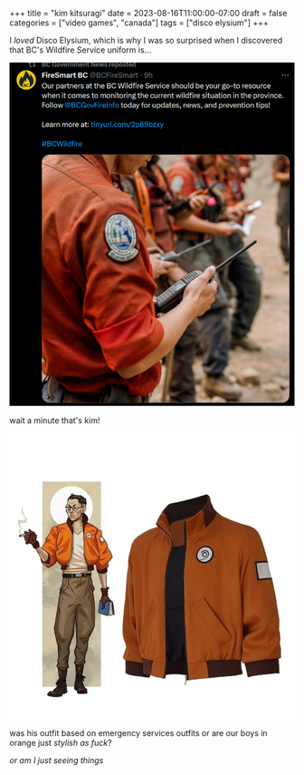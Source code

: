 +++
title = "kim kitsuragi"
date = 2023-08-16T11:00:00-07:00
draft = false
categories = ["video games", "canada"]
tags = ["disco elysium"]
+++

I _loved_ Disco Elysium, which is why I was so surprised when I discovered
that BC's Wildfire Service uniform is...

![](./kim.png)

wait a minute that's kim!

![](./kim-2.png)

was his outfit based on emergency services outfits or are our boys in orange
just _stylish as fuck_?

_or am I just seeing things_